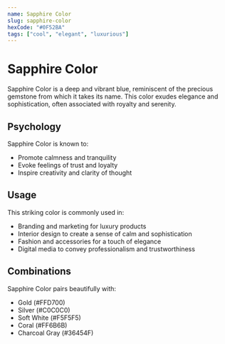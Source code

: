 ```yaml
---
name: Sapphire Color
slug: sapphire-color
hexCode: "#0F52BA"
tags: ["cool", "elegant", "luxurious"]
---
```


# Sapphire Color

Sapphire Color is a deep and vibrant blue, reminiscent of the precious gemstone from which it takes its name. This color exudes elegance and sophistication, often associated with royalty and serenity.

## Psychology

Sapphire Color is known to:
- Promote calmness and tranquility
- Evoke feelings of trust and loyalty
- Inspire creativity and clarity of thought

## Usage

This striking color is commonly used in:
- Branding and marketing for luxury products
- Interior design to create a sense of calm and sophistication
- Fashion and accessories for a touch of elegance
- Digital media to convey professionalism and trustworthiness

## Combinations

Sapphire Color pairs beautifully with:
- Gold (#FFD700)
- Silver (#C0C0C0)
- Soft White (#F5F5F5)
- Coral (#FF6B6B)
- Charcoal Gray (#36454F)